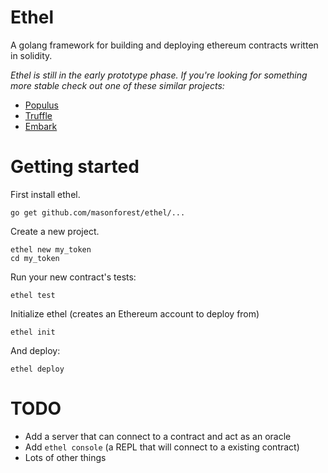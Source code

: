 # Ethel
A golang framework for building and deploying ethereum contracts written in solidity.

_Ethel is still in the early prototype phase. If you're looking for something more stable check out one of these similar projects:_

* [Populus](https://github.com/pipermerriam/populus)
* [Truffle](https://github.com/ConsenSys/truffle)
* [Embark](https://github.com/iurimatias/embark-framework)

# Getting started

First install ethel.

    go get github.com/masonforest/ethel/...

Create a new project.

    ethel new my_token
    cd my_token

Run your new contract's tests:

    ethel test

Initialize ethel (creates an Ethereum account to deploy from)

    ethel init

And deploy:

    ethel deploy

# TODO

* Add a server that can connect to a contract and act as an oracle
* Add `ethel console` (a REPL that will connect to a existing contract)
* Lots of other things
